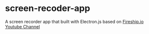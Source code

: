 # screen-recoder-app
A screen recorder app that built with Electron.js based on [Fireship.io Youtube Channel](https://www.youtube.com/watch?v=3yqDxhR2XxE)

